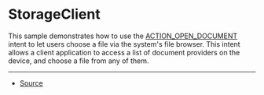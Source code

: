 StorageClient
=============

This sample demonstrates how to use the [ACTION_OPEN_DOCUMENT][1] intent to let users choose a file via the system's file browser. This intent allows a client application to access a list of document providers on the device, and choose a file from any of them.

---

* [Source][2]

[1]: https://developer.android.com/reference/android/content/Intent.html#ACTION_OPEN_DOCUMENT
[2]: https://developer.android.com/samples/StorageClient/index.html
